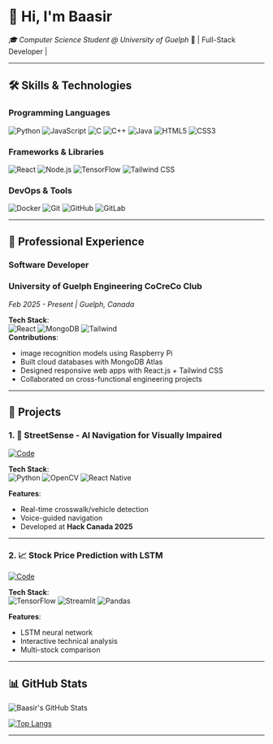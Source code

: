 # 👋 Hi, I'm Baasir
*🎓 Computer Science Student @ University of Guelph* 🚀 | Full-Stack Developer |

---
## 🛠️ **Skills & Technologies**
### **Programming Languages**
![Python](https://img.shields.io/badge/Python-3776AB?logo=python&logoColor=white)
![JavaScript](https://img.shields.io/badge/JavaScript-F7DF1E?logo=javascript&logoColor=black)
![C](https://img.shields.io/badge/C-A8B9CC?logo=c&logoColor=white)
![C++](https://img.shields.io/badge/C++-00599C?logo=c%2B%2B&logoColor=white)
![Java](https://img.shields.io/badge/Java-007396?logo=java&logoColor=white)
![HTML5](https://img.shields.io/badge/HTML5-E34F26?logo=html5&logoColor=white)
![CSS3](https://img.shields.io/badge/CSS3-1572B6?logo=css3&logoColor=white)

### **Frameworks & Libraries**
![React](https://img.shields.io/badge/React-61DAFB?logo=react&logoColor=black)
![Node.js](https://img.shields.io/badge/Node.js-339933?logo=node.js&logoColor=white)
![TensorFlow](https://img.shields.io/badge/TensorFlow-FF6F00?logo=tensorflow&logoColor=white)
![Tailwind CSS](https://img.shields.io/badge/Tailwind_CSS-06B6D4?logo=tailwind-css&logoColor=white)

### **DevOps & Tools**
![Docker](https://img.shields.io/badge/Docker-2496ED?logo=docker&logoColor=white)
![Git](https://img.shields.io/badge/Git-F05032?logo=git&logoColor=white)
![GitHub](https://img.shields.io/badge/GitHub-181717?logo=github&logoColor=white)
![GitLab](https://img.shields.io/badge/GitLab-FCA121?logo=gitlab&logoColor=white)

---

## 💼 **Professional Experience**

### **Software Developer**  
### **University of Guelph Engineering CoCreCo Club**
*Feb 2025 - Present | Guelph, Canada*  

**Tech Stack**:  
![React](https://img.shields.io/badge/-React.js-61DAFB?logo=react) 
![MongoDB](https://img.shields.io/badge/-MongoDB-47A248?logo=mongodb) 
![Tailwind](https://img.shields.io/badge/-Tailwind_CSS-06B6D4?logo=tailwind-css)  
**Contributions**:
- image recognition models using Raspberry Pi
- Built cloud databases with MongoDB Atlas
- Designed responsive web apps with React.js + Tailwind CSS
- Collaborated on cross-functional engineering projects

---

## 🌟 **Projects**

### 1. 🦯 **StreetSense** - AI Navigation for Visually Impaired
[![Code](https://img.shields.io/badge/Code-GitHub-181717?logo=github)](https://github.com/ElijahDAF/streetsense)

**Tech Stack**:  
![Python](https://img.shields.io/badge/-Python-3776AB?logo=python) 
![OpenCV](https://img.shields.io/badge/-OpenCV-5C3EE8?logo=opencv) 
![React Native](https://img.shields.io/badge/-React_Native-61DAFB?logo=react)

**Features**:
- Real-time crosswalk/vehicle detection
- Voice-guided navigation
- Developed at **Hack Canada 2025**

---

### 2. 📈 **Stock Price Prediction with LSTM**
[![Code](https://img.shields.io/badge/Code-GitHub-181717?logo=github)](https://github.com/baasirishfaq/stock-prediction)

**Tech Stack**:  
![TensorFlow](https://img.shields.io/badge/-TensorFlow-FF6F00?logo=tensorflow) 
![Streamlit](https://img.shields.io/badge/-Streamlit-FF4B4B?logo=streamlit) 
![Pandas](https://img.shields.io/badge/-Pandas-150458?logo=pandas)

**Features**:
- LSTM neural network
- Interactive technical analysis
- Multi-stock comparison

---

## 📊 **GitHub Stats**
![Baasir's GitHub Stats](https://github-readme-stats.vercel.app/api?username=baasirishfaq&show_icons=true&theme=radical)

[![Top Langs](https://github-readme-stats.vercel.app/api/top-langs/?username=baasirishfaq&layout=compact&theme=radical)](https://github.com/baasirishfaq)

---
